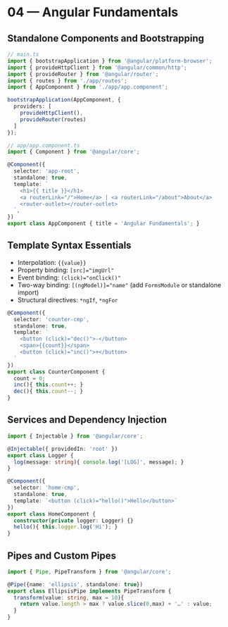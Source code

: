 # 04 — Angular Fundamentals

## Standalone Components and Bootstrapping
```ts
// main.ts
import { bootstrapApplication } from '@angular/platform-browser';
import { provideHttpClient } from '@angular/common/http';
import { provideRouter } from '@angular/router';
import { routes } from './app/routes';
import { AppComponent } from './app/app.component';

bootstrapApplication(AppComponent, {
  providers: [
    provideHttpClient(),
    provideRouter(routes)
  ]
});
```

```ts
// app/app.component.ts
import { Component } from '@angular/core';

@Component({
  selector: 'app-root',
  standalone: true,
  template: `
    <h1>{{ title }}</h1>
    <a routerLink="/">Home</a> | <a routerLink="/about">About</a>
    <router-outlet></router-outlet>
  `,
})
export class AppComponent { title = 'Angular Fundamentals'; }
```

## Template Syntax Essentials
- Interpolation: `{{value}}`
- Property binding: `[src]="imgUrl"`
- Event binding: `(click)="onClick()"`
- Two-way binding: `[(ngModel)]="name"` (add `FormsModule` or standalone import)
- Structural directives: `*ngIf`, `*ngFor`

```ts
@Component({
  selector: 'counter-cmp',
  standalone: true,
  template: `
    <button (click)="dec()">-</button>
    <span>{{count}}</span>
    <button (click)="inc()">+</button>
  `
})
export class CounterComponent {
  count = 0;
  inc(){ this.count++; }
  dec(){ this.count--; }
}
```

## Services and Dependency Injection
```ts
import { Injectable } from '@angular/core';

@Injectable({ providedIn: 'root' })
export class Logger {
  log(message: string){ console.log('[LOG]', message); }
}

@Component({
  selector: 'home-cmp',
  standalone: true,
  template: `<button (click)="hello()">Hello</button>`
})
export class HomeComponent {
  constructor(private logger: Logger) {}
  hello(){ this.logger.log('Hi'); }
}
```

## Pipes and Custom Pipes
```ts
import { Pipe, PipeTransform } from '@angular/core';

@Pipe({name: 'ellipsis', standalone: true})
export class EllipsisPipe implements PipeTransform {
  transform(value: string, max = 10){
    return value.length > max ? value.slice(0,max) + '…' : value;
  }
}
```
